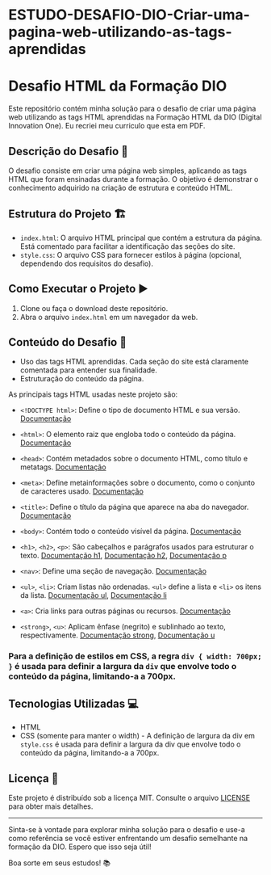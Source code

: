 # ESTUDO-DESAFIO-DIO-Criar-uma-pagina-web-utilizando-as-tags-aprendidas

# Desafio HTML da Formação DIO

Este repositório contém minha solução para o desafio de criar uma página web utilizando as tags HTML aprendidas na Formação HTML da DIO (Digital Innovation One).
Eu recriei meu curriculo que esta em PDF.

## Descrição do Desafio 📝

O desafio consiste em criar uma página web simples, aplicando as tags HTML que foram ensinadas durante a formação. O objetivo é demonstrar o conhecimento adquirido na criação de estrutura e conteúdo HTML.

## Estrutura do Projeto 🏗️

- `index.html`: O arquivo HTML principal que contém a estrutura da página. Está comentado para facilitar a identificação das seções do site.
- `style.css`: O arquivo CSS para fornecer estilos à página (opcional, dependendo dos requisitos do desafio).

## Como Executar o Projeto ▶️

1. Clone ou faça o download deste repositório.
2. Abra o arquivo `index.html` em um navegador da web.

## Conteúdo do Desafio 🚀

- Uso das tags HTML aprendidas. Cada seção do site está claramente comentada para entender sua finalidade.
- Estruturação do conteúdo da página.

As principais tags HTML usadas neste projeto são:

- `<!DOCTYPE html>`: Define o tipo de documento HTML e sua versão. [Documentação](https://developer.mozilla.org/en-US/docs/Web/HTML/Quirks_Mode_and_Standards_Mode#the_doctype)

- `<html>`: O elemento raiz que engloba todo o conteúdo da página. [Documentação](https://developer.mozilla.org/en-US/docs/Web/HTML/Element/html)

- `<head>`: Contém metadados sobre o documento HTML, como título e metatags. [Documentação](https://developer.mozilla.org/en-US/docs/Web/HTML/Element/head)

- `<meta>`: Define metainformações sobre o documento, como o conjunto de caracteres usado. [Documentação](https://developer.mozilla.org/en-US/docs/Web/HTML/Element/meta)

- `<title>`: Define o título da página que aparece na aba do navegador. [Documentação](https://developer.mozilla.org/en-US/docs/Web/HTML/Element/title)

- `<body>`: Contém todo o conteúdo visível da página. [Documentação](https://developer.mozilla.org/en-US/docs/Web/HTML/Element/body)

- `<h1>`, `<h2>`, `<p>`: São cabeçalhos e parágrafos usados para estruturar o texto. [Documentação h1](https://developer.mozilla.org/en-US/docs/Web/HTML/Element/h1), [Documentação h2](https://developer.mozilla.org/en-US/docs/Web/HTML/Element/h2), [Documentação p](https://developer.mozilla.org/en-US/docs/Web/HTML/Element/p)

- `<nav>`: Define uma seção de navegação. [Documentação](https://developer.mozilla.org/en-US/docs/Web/HTML/Element/nav)

- `<ul>`, `<li>`: Criam listas não ordenadas. `<ul>` define a lista e `<li>` os itens da lista. [Documentação ul](https://developer.mozilla.org/en-US/docs/Web/HTML/Element/ul), [Documentação li](https://developer.mozilla.org/en-US/docs/Web/HTML/Element/li)

- `<a>`: Cria links para outras páginas ou recursos. [Documentação](https://developer.mozilla.org/en-US/docs/Web/HTML/Element/a)

- `<strong>`, `<u>`: Aplicam ênfase (negrito) e sublinhado ao texto, respectivamente. [Documentação strong](https://developer.mozilla.org/en-US/docs/Web/HTML/Element/strong), [Documentação u](https://developer.mozilla.org/en-US/docs/Web/HTML/Element/u)

### Para a definição de estilos em CSS, a regra `div { width: 700px; }` é usada para definir a largura da `div` que envolve todo o conteúdo da página, limitando-a a 700px.


## Tecnologias Utilizadas 💻

- HTML
- CSS (somente para manter o width) - A definição de largura da div em `style.css` é usada para definir a largura da div que envolve todo o conteúdo da página, limitando-a a 700px.

## Licença 📄

Este projeto é distribuído sob a licença MIT. Consulte o arquivo [LICENSE](LICENSE) para obter mais detalhes.

---

Sinta-se à vontade para explorar minha solução para o desafio e use-a como referência se você estiver enfrentando um desafio semelhante na formação da DIO. Espero que isso seja útil!

Boa sorte em seus estudos! 📚
